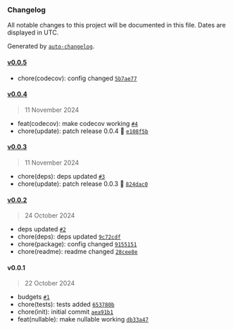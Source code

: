 ### Changelog

All notable changes to this project will be documented in this file. Dates are displayed in UTC.

Generated by [`auto-changelog`](https://github.com/CookPete/auto-changelog).

#### [v0.0.5](https://github.com/Celtian/ngx-nullable/compare/v0.0.4...v0.0.5)

- chore(codecov): config changed [`5b7ae77`](https://github.com/Celtian/ngx-nullable/commit/5b7ae77ed15d7ee2f051f637a787479cbe7cfa69)

#### [v0.0.4](https://github.com/Celtian/ngx-nullable/compare/v0.0.3...v0.0.4)

> 11 November 2024

- feat(codecov): make codecov working [`#4`](https://github.com/Celtian/ngx-nullable/pull/4)
- chore(update): patch release 0.0.4 🐛 [`e108f5b`](https://github.com/Celtian/ngx-nullable/commit/e108f5b711ac2b80c1802b3a89e4300d1e110c2e)

#### [v0.0.3](https://github.com/Celtian/ngx-nullable/compare/v0.0.2...v0.0.3)

> 11 November 2024

- chore(deps): deps updated [`#3`](https://github.com/Celtian/ngx-nullable/pull/3)
- chore(update): patch release 0.0.3 🐛 [`824dac0`](https://github.com/Celtian/ngx-nullable/commit/824dac0912834d7ba9656a45e9125641b899a977)

#### [v0.0.2](https://github.com/Celtian/ngx-nullable/compare/v0.0.1...v0.0.2)

> 24 October 2024

- deps updated [`#2`](https://github.com/Celtian/ngx-nullable/pull/2)
- chore(deps): deps updated [`9c72cdf`](https://github.com/Celtian/ngx-nullable/commit/9c72cdf43c51bb4a58f549664220545d0dfde77e)
- chore(package): config changed [`9155151`](https://github.com/Celtian/ngx-nullable/commit/9155151781a2b8e50c6f4c25579e6b437b11aecb)
- chore(readme): readme changed [`28cee8e`](https://github.com/Celtian/ngx-nullable/commit/28cee8ea11d37445d42107657fffc27dc1872772)

#### v0.0.1

> 22 October 2024

- budgets [`#1`](https://github.com/Celtian/ngx-nullable/pull/1)
- chore(tests): tests added [`653780b`](https://github.com/Celtian/ngx-nullable/commit/653780b3e537f1796b2118f6246b1cc859d077c2)
- chore(init): initial commit [`aea91b1`](https://github.com/Celtian/ngx-nullable/commit/aea91b19e4a4824518c753c02a1d862dafa27f25)
- feat(nullable): make nullable working [`db33a47`](https://github.com/Celtian/ngx-nullable/commit/db33a477c48caaab9fb3ebeaa66b9dc68e0399c4)
